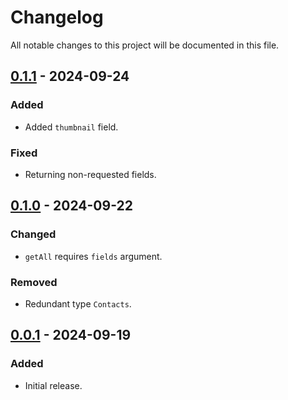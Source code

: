 # Changelog

All notable changes to this project will be documented in this file.

## [0.1.1] - 2024-09-24

### Added

-   Added `thumbnail` field.

### Fixed

-   Returning non-requested fields.

## [0.1.0] - 2024-09-22

### Changed

-   `getAll` requires `fields` argument.

### Removed

-   Redundant type `Contacts`.

## [0.0.1] - 2024-09-19

### Added

-   Initial release.

[0.1.1]: https://github.com/s77rt/react-native-contacts/compare/v0.1.0...v0.1.1
[0.1.0]: https://github.com/s77rt/react-native-contacts/compare/v0.0.1...v0.1.0
[0.0.1]: https://github.com/s77rt/react-native-contacts/releases/tag/v0.0.1
